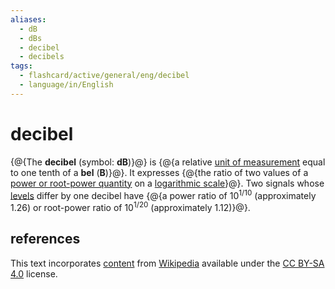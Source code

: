 ```yaml
---
aliases:
  - dB
  - dBs
  - decibel
  - decibels
tags:
  - flashcard/active/general/eng/decibel
  - language/in/English
---
```


# decibel

{@{The __decibel__ (symbol: __dB__)}@} is {@{a relative [unit of measurement](unit%20of%20measurement.md) equal to one tenth of a __bel__ (__B__)}@}. It expresses {@{the ratio of two values of a [power or root-power quantity](power,%20root-power,%20and%20field%20quantities.md) on a [logarithmic scale](logarithmic%20scale.md)}@}. Two signals whose [levels](level%20(logarithmic%20quantity).md) differ by one decibel have {@{a power ratio of 10<sup>1/10</sup> (approximately 1.26) or root-power ratio of 10<sup>1/20</sup> (approximately 1.12)}@}.

## references

This text incorporates [content](https://en.wikipedia.org/wiki/decibel) from [Wikipedia](Wikipedia.md) available under the [CC BY-SA 4.0](https://creativecommons.org/licenses/by-sa/4.0/) license.
